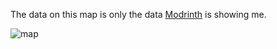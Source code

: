The data on this map is only the data [Modrinth](https://modrinth.com/datapack/timo_11) is showing me.

![map](https://github.com/user-attachments/assets/03aa2c0d-70a8-44cc-bc6a-43d81d287c57)
